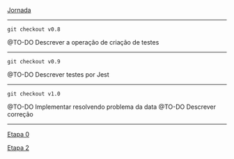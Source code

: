 [Jornada](jornada)

---

```
git checkout v0.8
```

@TO-DO Descrever a operação de criação de testes

---

```
git checkout v0.9
```

@TO-DO Descrever testes por Jest

---  

```
git checkout v1.0
```

@TO-DO Implementar resolvendo problema da data
@TO-DO Descrever correção 

---

[Etapa 0](jornada-0)

[Etapa 2](jornada-2)